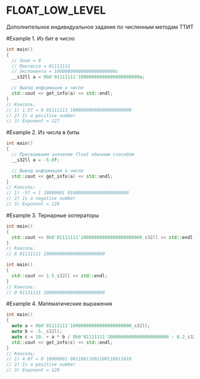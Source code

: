 # FLOAT_LOW_LEVEL
Дополнительное индивидуальное задание по численным методам ТТИТ

#Example 1. Из бит в число
```cpp
int main()
{
  // Знак = 0
  // Мантисса = 01111111
  // Экспонента = 10000000000000000000000u
  __s32ll a = 0b0'01111111'10000000000000000000000u;

  // Вывод информации о числе
  std::cout << get_info(a) << std::endl;
}
// Консоль:
// 1) 1.5f = 0 01111111 10000000000000000000000
// 2) Is a positive number
// 3) Exponent = 127
```
#Example 2. Из числа в биты
```cpp
int main()
{
  // Присваиваем значение float обычным способом
  __s32ll a = -5.0f;

  // Вывод информации о числе
  std::cout << get_info(a) << std::endl;
}
// Консоль:
// 1) -5f = 1 10000001 01000000000000000000000
// 2) Is a negative number
// 3) Exponent = 129
```

#Example 3. Тернарные ооператоры
```cpp
int main()
{
  std::cout << 0b0'01111111'10000000000000000000000_s32ll << std::endl;
}
// Консоль:
// 0 01111111 10000000000000000000000

int main()
{
  std::cout << 1.5_s32ll << std::endl;
}
// Консоль:
// 0 01111111 10000000000000000000000
```

#Example 4. Математические выражения
```cpp
int main()
{
  auto a = 0b0'01111111'10000000000000000000000_s32ll;
  auto b = -5._s32ll;
  auto c = 10. + a * b / 0b0'01111111'10000000000000000000000 - 0.2_s32ll;
  std::cout << get_info(c) << std::endl;
}
// Консоль:
// 1) 4.8f = 0 10000001 00110011001100110011010
// 2) Is a positive number
// 3) Exponent = 129
```
